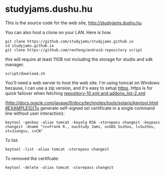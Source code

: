 # studyjams.dushu.hu

This is the source code for the web site, http://studyjams.dushu.hu

You can also host a clone on your LAN. Here is how.
```
git clone https://github.com/studyjams/studyjams.github.io
cd studyjams.github.io
git clone https://github.com/renfeng/android-repository script
```
this will require at least 11GB not including the storage for studio and sdk manager.
```
script/download.sh
```

You'll need a web server to host the web site. I'm using tomcat on Windows because, I can use a zip version, and it's easy to setup [https](http://tomcat.apache.org/tomcat-6.0-doc/ssl-howto.html#Quick_Start). https is for quick failover when fetching [repository-10.xml and addons_list-2.xml](https://github.com/renfeng/android-repository/issues/1)

[http://docs.oracle.com/javase/6/docs/technotes/tools/solaris/keytool.html#EXAMPLES](To generate self-signed ssl certificate in a single command line without user interaction):

```
keytool -genkey -alias tomcat -keyalg RSA -storepass changeit -keypass changeit -dname "cn=Frank R., ou=Study Jams, o=GDG Suzhou, l=Suzhou, st=Jiangsu, c=CN"
```

To list:

```
keytool -list -alias tomcat -storepass changeit
```

To removed the certifcate:

```
keytool -delete -alias tomcat -storepass changeit
```

